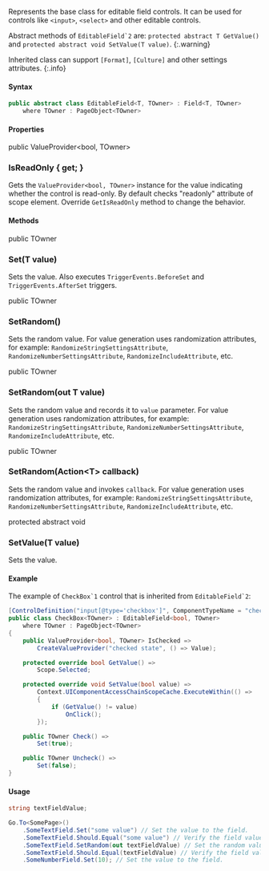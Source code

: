 Represents the base class for editable field controls. It can be used for controls like `<input>`, `<select>` and other editable controls.

Abstract methods of ``EditableField`2`` are: `protected abstract T GetValue()` and `protected abstract void SetValue(T value)`.
{:.warning}

Inherited class can support `[Format]`, `[Culture]` and other settings attributes.
{:.info}

#### Syntax

```cs
public abstract class EditableField<T, TOwner> : Field<T, TOwner>
    where TOwner : PageObject<TOwner>
```

#### Properties

<div class="member">
    <span class="head"><span class="keyword">public</span> <span class="type">ValueProvider</span><wbr>&lt;<span class="keyword">bool</span>, <span class="type">TOwner</span>&gt;</span>
    <h3><span class="body">IsReadOnly</span><span class="tail"> { <span class="keyword">get</span>; }</span></h3>
</div>

Gets the `ValueProvider<bool, TOwner>` instance for the value indicating whether the control is read-only.
By default checks "readonly" attribute of scope element.
Override `GetIsReadOnly` method to change the behavior.

#### Methods

<div class="member">
    <span class="head"><span class="keyword">public</span> <span class="type">TOwner</span></span>
    <h3><span class="body">Set</span><span class="tail">(<span class="type">T</span> value)</span></h3>
</div>

Sets the value. 
Also executes `TriggerEvents.BeforeSet` and `TriggerEvents.AfterSet` triggers.

<div class="member">
    <span class="head"><span class="keyword">public</span> <span class="type">TOwner</span></span>
    <h3><span class="body">SetRandom()</span></h3>
</div>

Sets the random value. 
For value generation uses randomization attributes, for example: `RandomizeStringSettingsAttribute`, `RandomizeNumberSettingsAttribute`, `RandomizeIncludeAttribute`, etc.

<div class="member">
    <span class="head"><span class="keyword">public</span> <span class="type">TOwner</span></span>
    <h3><span class="body">SetRandom</span><span class="tail">(<span class="keyword">out</span> <span class="type">T</span> value)</span></h3>
</div>

Sets the random value and records it to `value` parameter. 
For value generation uses randomization attributes, for example: `RandomizeStringSettingsAttribute`, `RandomizeNumberSettingsAttribute`, `RandomizeIncludeAttribute`, etc.

<div class="member">
    <span class="head"><span class="keyword">public</span> <span class="type">TOwner</span></span>
    <h3><span class="body">SetRandom</span><span class="tail">(<span class="type">Action</span><wbr>&lt;<span class="type">T</span>&gt; callback)</span></h3>
</div>

Sets the random value and invokes `callback`. 
For value generation uses randomization attributes, for example: `RandomizeStringSettingsAttribute`, `RandomizeNumberSettingsAttribute`, `RandomizeIncludeAttribute`, etc.

<div class="member">
    <span class="head"><span class="keyword">protected</span> <span class="keyword">abstract</span> <span class="keyword">void</span></span>
    <h3><span class="body">SetValue</span><span class="tail">(<span class="type">T</span> value)</span></h3>
</div>

Sets the value.

#### Example

The example of ``CheckBox`1`` control that is inherited from ``EditableField`2``:

```cs
[ControlDefinition("input[@type='checkbox']", ComponentTypeName = "checkbox")]
public class CheckBox<TOwner> : EditableField<bool, TOwner>
    where TOwner : PageObject<TOwner>
{
    public ValueProvider<bool, TOwner> IsChecked =>
        CreateValueProvider("checked state", () => Value);

    protected override bool GetValue() =>
        Scope.Selected;

    protected override void SetValue(bool value) =>
        Context.UIComponentAccessChainScopeCache.ExecuteWithin(() =>
        {
            if (GetValue() != value)
                OnClick();
        });

    public TOwner Check() =>
        Set(true);

    public TOwner Uncheck() =>
        Set(false);
}
```

#### Usage

```cs
string textFieldValue;

Go.To<SomePage>()
    .SomeTextField.Set("some value") // Set the value to the field.
    .SomeTextField.Should.Equal("some value") // Verify the field value.
    .SomeTextField.SetRandom(out textFieldValue) // Set the random value to the field.
    .SomeTextField.Should.Equal(textFieldValue) // Verify the field value.
    .SomeNumberField.Set(10); // Set the value to the field.
```